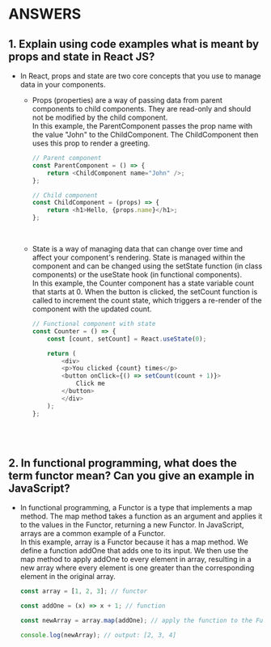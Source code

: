# ANSWERS

## 1. Explain using code examples what is meant by props and state in React JS?
- In React, props and state are two core concepts that you use to manage data in your components.  

    - Props (properties) are a way of passing data from parent components to child components. They are read-only and should not be modified by the child component.  
    In this example, the ParentComponent passes the prop name with the value "John" to the ChildComponent. The ChildComponent then uses this prop to render a greeting.

        ```js
        // Parent component
        const ParentComponent = () => {
            return <ChildComponent name="John" />;
        };

        // Child component
        const ChildComponent = (props) => {
            return <h1>Hello, {props.name}</h1>;
        };
        ```  
        <br/>

    - State is a way of managing data that can change over time and affect your component's rendering. State is managed within the component and can be changed using the setState function (in class components) or the useState hook (in functional components).  
    In this example, the Counter component has a state variable count that starts at 0. When the button is clicked, the setCount function is called to increment the count state, which triggers a re-render of the component with the updated count.

        ```js
        // Functional component with state
        const Counter = () => {
            const [count, setCount] = React.useState(0);

            return (
                <div>
                <p>You clicked {count} times</p>
                <button onClick={() => setCount(count + 1)}>
                    Click me
                </button>
                </div>
            );
        };
        ```  
    <br />
    <br />
    
## 2. In functional programming, what does the term functor mean? Can you give an example in JavaScript?
- In functional programming, a Functor is a type that implements a map method. The map method takes a function as an argument and applies it to the values in the Functor, returning a new Functor. In JavaScript, arrays are a common example of a Functor.  
In this example, array is a Functor because it has a map method. We define a function addOne that adds one to its input. We then use the map method to apply addOne to every element in array, resulting in a new array where every element is one greater than the corresponding element in the original array.

    ```js
    const array = [1, 2, 3]; // functor

    const addOne = (x) => x + 1; // function

    const newArray = array.map(addOne); // apply the function to the Functor

    console.log(newArray); // output: [2, 3, 4]
    ```
<br />
<br />

